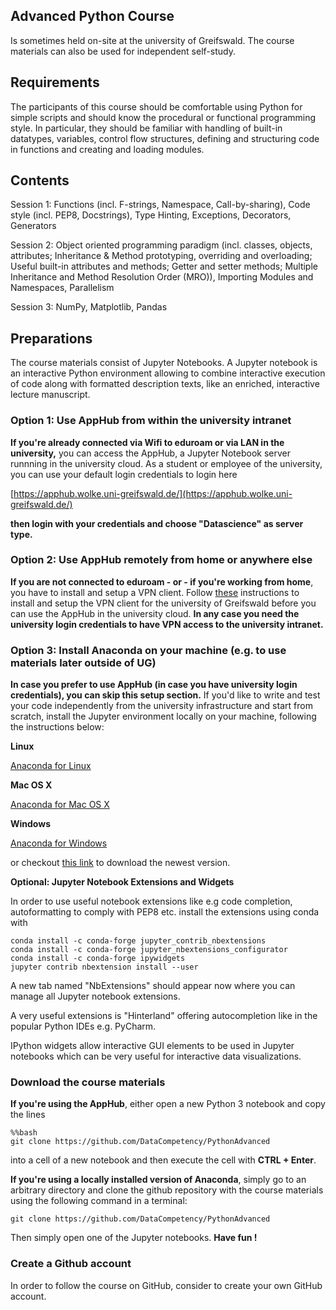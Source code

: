 Advanced Python Course
----------------------

Is sometimes held on-site at the university of Greifswald. The course materials can also be used for independent self-study.

## Requirements

The participants of this course should be comfortable using Python for simple scripts and should know the procedural or functional programming style. In particular, they should be familiar with handling of built-in datatypes, variables, control flow structures, defining and structuring code in functions and creating and loading modules. 

## Contents

Session 1: Functions (incl. F-strings, Namespace, Call-by-sharing), Code style (incl. PEP8, Docstrings), Type Hinting, Exceptions, Decorators, Generators

Session 2: Object oriented programming paradigm (incl. classes, objects, attributes;  Inheritance & Method prototyping, overriding and overloading;  Useful built-in attributes and methods; Getter and setter methods; Multiple Inheritance and Method Resolution Order (MRO)), Importing Modules and Namespaces, Parallelism

Session 3: NumPy, Matplotlib, Pandas
## Preparations

The course materials consist of Jupyter Notebooks. A Jupyter notebook is an interactive Python environment allowing to combine interactive execution of code along with formatted description texts, like an enriched, interactive lecture manuscript.

### Option 1: Use AppHub from within the university intranet

**If you're already connected via Wifi to eduroam or via LAN in the university,** you can access the AppHub, a Jupyter Notebook server runnning in the university cloud. As a student or employee of the university, you can use your default login credentials to login here
    
[https://apphub.wolke.uni-greifswald.de/](https://apphub.wolke.uni-greifswald.de/)

**then login with your credentials and choose "Datascience" as server type.**
    
### Option 2: Use AppHub remotely from home or anywhere else
    
**If you are not connected to eduroam - or - if you're working from home**, you have to install and setup a VPN client. Follow [these](https://rz.uni-greifswald.de/en/services/technical-infrastructure/vpn/) instructions to install and setup the VPN client for the university of Greifswald  before you can use the AppHub in the university cloud. **In any case you need the university login credentials to have VPN access to the university intranet.**

### Option 3: Install Anaconda on your machine (e.g. to use materials later outside of UG)

**In case you prefer to use AppHub (in case you have university login credentials), you can skip this setup section.** If you'd like to write and test your code independently from the university infrastructure and start from scratch, install the Jupyter environment locally on your machine, following the instructions below:

**Linux**

[Anaconda for Linux](https://repo.anaconda.com/archive/Anaconda3-2020.07-Linux-x86_64.sh)

**Mac OS X**

[Anaconda for Mac OS X](https://repo.anaconda.com/archive/Anaconda3-2020.07-MacOSX-x86_64.pkg)

**Windows**

[Anaconda for Windows](https://repo.anaconda.com/archive/Anaconda3-2020.07-Windows-x86_64.exe)
    
or checkout [this link](https://anaconda.com) to download the newest version.

**Optional: Jupyter Notebook Extensions and Widgets**

In order to use useful notebook extensions like e.g code completion, autoformatting to comply with PEP8 etc. install the extensions using conda
with

```
conda install -c conda-forge jupyter_contrib_nbextensions
conda install -c conda-forge jupyter_nbextensions_configurator
conda install -c conda-forge ipywidgets
jupyter contrib nbextension install --user
```

A new tab named "NbExtensions" should appear now where you can manage all Jupyter notebook extensions.

A very useful extensions is "Hinterland" offering autocompletion like in the popular Python IDEs e.g. PyCharm.

IPython widgets allow interactive GUI elements to be used in Jupyter notebooks which can be very useful for interactive data visualizations.
    
### Download the course materials
    
**If you're using the AppHub**, either open a new Python 3 notebook and copy the lines
    
```
%%bash
git clone https://github.com/DataCompetency/PythonAdvanced
```

into a cell of a new notebook and then execute the cell with **CTRL + Enter**.
      
**If you're using a locally installed version of Anaconda**, simply go to an arbitrary directory and clone the github repository with the course materials using the following command in a terminal:    
   
```
git clone https://github.com/DataCompetency/PythonAdvanced
```
    
Then simply open one of the Jupyter notebooks. **Have fun !**

### Create a Github account

In order to follow the course on GitHub, consider to create your own GitHub account.
